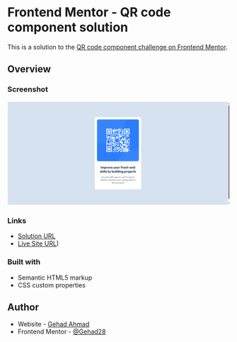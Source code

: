 # Frontend Mentor - QR code component solution

This is a solution to the [QR code component challenge on Frontend Mentor](https://www.frontendmentor.io/challenges/qr-code-component-iux_sIO_H). 


## Overview

### Screenshot

![](./preview.png)

### Links

- [Solution URL](https://github.com/Gehad28/Gehad28.github.io)
- [Live Site URL](https://github.com/Gehad28/qr-code/settings/pages))

### Built with

- Semantic HTML5 markup
- CSS custom properties

## Author

- Website - [Gehad Ahmad](https://github.com/Gehad28)
- Frontend Mentor - [@Gehad28](https://www.frontendmentor.io/profile/Gehad28)
